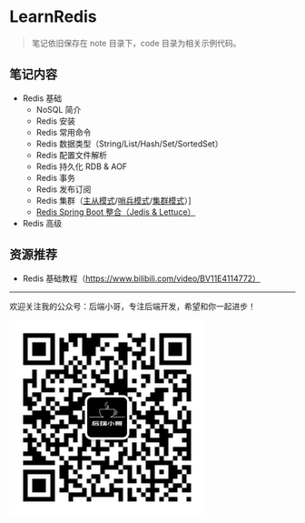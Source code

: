 # LearnRedis

> 笔记依旧保存在 note 目录下，code 目录为相关示例代码。

## 笔记内容

- Redis 基础
  - NoSQL 简介
  - Redis 安装
  - Redis 常用命令
  - Redis 数据类型（String/List/Hash/Set/SortedSet）
  - Redis 配置文件解析
  - Redis 持久化 RDB & AOF
  - Redis 事务
  - Redis 发布订阅
  - Redis 集群（[主从模式](https://github.com/lujiahao0708/LearnSeries/blob/master/LearnRedis/note/Redis%E5%9F%BA%E7%A1%80/13.Redis%20%E4%B8%BB%E4%BB%8E%E6%A8%A1%E5%BC%8F.md)/[哨兵模式](https://github.com/lujiahao0708/LearnSeries/blob/master/LearnRedis/note/Redis%E5%9F%BA%E7%A1%80/14.Redis%20%E5%93%A8%E5%85%B5%E6%A8%A1%E5%BC%8F.md)/[集群模式](https://github.com/lujiahao0708/LearnSeries/blob/master/LearnRedis/note/Redis%E5%9F%BA%E7%A1%80/15.Redis%20%E9%9B%86%E7%BE%A4%E6%A8%A1%E5%BC%8F.md)）]
  - [Redis Spring Boot 整合（Jedis & Lettuce）](https://github.com/lujiahao0708/LearnSeries/blob/master/LearnRedis/note/Redis%E5%9F%BA%E7%A1%80/16.Redis%20Spring%20Boot%20%E6%95%B4%E5%90%88.md)
- Redis 高级

## 资源推荐

- Redis 基础教程（https://www.bilibili.com/video/BV11E4114772）





---

欢迎关注我的公众号：后端小哥，专注后端开发，希望和你一起进步！

![](https://github.com/lujiahao0708/PicRepo/raw/master/%E5%85%AC%E4%BC%97%E5%8F%B7%E4%BA%8C%E7%BB%B4%E7%A0%81.jpg)

